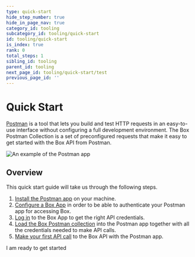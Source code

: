 ```yaml
---
type: quick-start
hide_step_number: true
hide_in_page_nav: true
category_id: tooling
subcategory_id: tooling/quick-start
id: tooling/quick-start
is_index: true
rank: 0
total_steps: 1
sibling_id: tooling
parent_id: tooling
next_page_id: tooling/quick-start/test
previous_page_id: ''
---
```


<!-- alex disable postman-postwoman -->

# Quick Start

[Postman](https://getpostman.com) is a tool that lets you build and test HTTP
requests in an easy-to-use
interface without configuring a full development environment. The Box Postman
Collection is a set of preconfigured requests that make it easy to get started
with the Box API from Postman.

<ImageFrame center>

![An example of the Postman app](./postman-example.png)

</ImageFrame>

## Overview

This quick start guide will take us through the following steps.

1. [Install the Postman app](g://tooling/postman/quick-start/install-postman/)
on your machine.
2. [Configure a Box App](g://tooling/postman/quick-start/configure-box-app/) in
order to be able to authenticate your Postman app for accessing Box.
3. [Log in](g://tooling/postman/quick-start/log-in-to-box/) to the Box App to
get the right API credentials.
4. [Load the Box Postman
collection](g://tooling/postman/quick-start/load-postman-collection/) into
the Postman app together with all the credentials needed to make API calls.
5. [Make your first API call](g://tooling/postman/quick-start/make-api-call/)
to the Box API with the Postman app.

<Next>

I am ready to get started

</Next>
